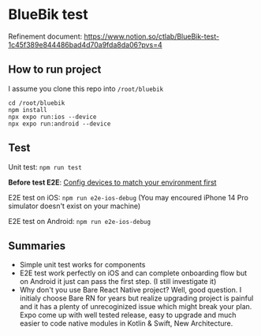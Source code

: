 # BlueBik test

Refinement document: https://www.notion.so/ctlab/BlueBik-test-1c45f389e844486bad4d70a9fda8da06?pvs=4

## How to run project

I assume you clone this repo into `/root/bluebik`

```
cd /root/bluebik
npm install
npx expo run:ios --device
npx expo run:android --device
```

## Test

Unit test: `npm run test`

**Before test E2E**: [Config devices to match your environment first](https://wix.github.io/Detox/docs/introduction/project-setup#step-3-device-configs)

E2E test on iOS: `npm run e2e-ios-debug` (You may encoured iPhone 14 Pro simulator doesn't exist on your machine)

E2E test on Android: `npm run e2e-ios-debug`

## Summaries

* Simple unit test works for components
* E2E test work perfectly on iOS and can complete onboarding flow but on Android it just can pass the first step. (I still investigate it)
* Why don't you use Bare React Native project? Well, good question. I initialy choose Bare RN for years but realize upgrading project is painful and it has a plenty of unrecoginized issue which might break your plan. Expo come up with well tested release, easy to upgrade and much easier to code native modules in Kotlin & Swift, New Architecture.